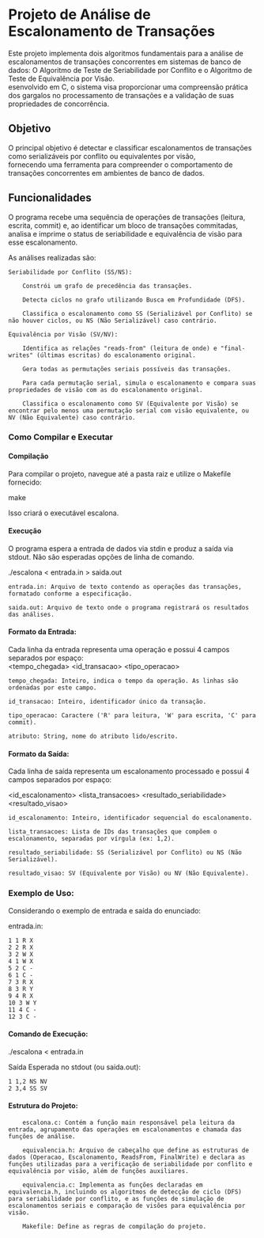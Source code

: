 # Projeto de Análise de Escalonamento de Transações

Este projeto implementa dois algoritmos fundamentais para a análise de escalonamentos de transações concorrentes em sistemas de banco de dados:  O
Algoritmo de Teste de Seriabilidade por Conflito e o Algoritmo de Teste de Equivalência por Visão.  
esenvolvido em C, o sistema visa proporcionar uma compreensão prática dos gargalos no processamento de transações e a validação de suas propriedades de concorrência.  

## Objetivo

O principal objetivo é detectar e classificar escalonamentos de transações como serializáveis por conflito ou equivalentes por visão,  
fornecendo uma ferramenta para compreender o comportamento de transações concorrentes em ambientes de banco de dados.  

## Funcionalidades

O programa recebe uma sequência de operações de transações (leitura, escrita, commit) e, ao identificar um bloco de transações commitadas, analisa e imprime o status de seriabilidade e equivalência de visão para esse escalonamento.  

As análises realizadas são:

    Seriabilidade por Conflito (SS/NS):

        Constrói um grafo de precedência das transações.

        Detecta ciclos no grafo utilizando Busca em Profundidade (DFS).

        Classifica o escalonamento como SS (Serializável por Conflito) se não houver ciclos, ou NS (Não Serializável) caso contrário.

    Equivalência por Visão (SV/NV):

        Identifica as relações "reads-from" (leitura de onde) e "final-writes" (últimas escritas) do escalonamento original.

        Gera todas as permutações seriais possíveis das transações.

        Para cada permutação serial, simula o escalonamento e compara suas propriedades de visão com as do escalonamento original.

        Classifica o escalonamento como SV (Equivalente por Visão) se encontrar pelo menos uma permutação serial com visão equivalente, ou NV (Não Equivalente) caso contrário.

### Como Compilar e Executar
#### Compilação

Para compilar o projeto, navegue até a pasta raiz e utilize o Makefile fornecido:

make

Isso criará o executável escalona.

#### Execução

O programa espera a entrada de dados via stdin e produz a saída via stdout. Não são esperadas opções de linha de comando.  

./escalona < entrada.in > saida.out  

    entrada.in: Arquivo de texto contendo as operações das transações, formatado conforme a especificação.  

    saida.out: Arquivo de texto onde o programa registrará os resultados das análises.  

#### Formato da Entrada:  

Cada linha da entrada representa uma operação e possui 4 campos separados por espaço:  
<tempo_chegada> <id_transacao> <tipo_operacao> <atributo>  

    tempo_chegada: Inteiro, indica o tempo da operação. As linhas são ordenadas por este campo.

    id_transacao: Inteiro, identificador único da transação.

    tipo_operacao: Caractere ('R' para leitura, 'W' para escrita, 'C' para commit).

    atributo: String, nome do atributo lido/escrito.
 
#### Formato da Saída:  

Cada linha de saída representa um escalonamento processado e possui 4 campos separados por espaço: 

<id_escalonamento> <lista_transacoes> <resultado_seriabilidade> <resultado_visao>  

    id_escalonamento: Inteiro, identificador sequencial do escalonamento.

    lista_transacoes: Lista de IDs das transações que compõem o escalonamento, separadas por vírgula (ex: 1,2).

    resultado_seriabilidade: SS (Serializável por Conflito) ou NS (Não Serializável).

    resultado_visao: SV (Equivalente por Visão) ou NV (Não Equivalente).

### Exemplo de Uso:  

Considerando o exemplo de entrada e saída do enunciado:  

entrada.in:  
```
1 1 R X
2 2 R X
3 2 W X
4 1 W X
5 2 C -
6 1 C -
7 3 R X
8 3 R Y
9 4 R X
10 3 W Y
11 4 C -
12 3 C -
```
#### Comando de Execução:  

./escalona < entrada.in  

Saída Esperada no stdout (ou saida.out):  
```
1 1,2 NS NV  
2 3,4 SS SV  
```
#### Estrutura do Projeto:  
```
    escalona.c: Contém a função main responsável pela leitura da entrada, agrupamento das operações em escalonamentos e chamada das funções de análise.

    equivalencia.h: Arquivo de cabeçalho que define as estruturas de dados (Operacao, Escalonamento, ReadsFrom, FinalWrite) e declara as funções utilizadas para a verificação de seriabilidade por conflito e equivalência por visão, além de funções auxiliares.

    equivalencia.c: Implementa as funções declaradas em equivalencia.h, incluindo os algoritmos de detecção de ciclo (DFS) para seriabilidade por conflito, e as funções de simulação de escalonamentos seriais e comparação de visões para equivalência por visão.

    Makefile: Define as regras de compilação do projeto.
```
